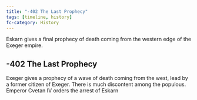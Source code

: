```yaml
---
title: "-402 The Last Prophecy"
tags: [timeline, history]
fc-category: History
---
```

<span class='ob-timelines'
	data-date='-402-00-00-00'
	data-title='The Last Prophecy'
	data-class='orange'>Eskarn gives a final prophecy of death coming from the western edge of the Exeger empire.</span>
## -402 The Last Prophecy
Exeger gives a prophecy of a wave of death coming from the west, lead by a former citizen of Exeger. There is much discontent among the populous. Emperor Cvetan IV orders the arrest of Eskarn

